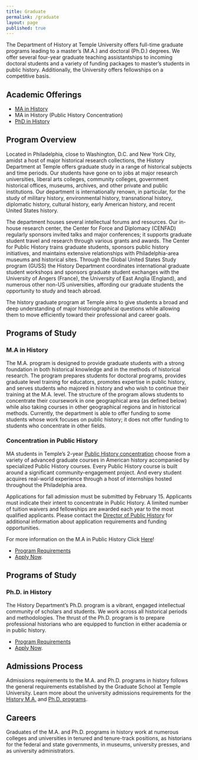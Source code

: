 ```yaml
---
title: Graduate
permalink: /graduate
layout: page
published: true
---
```


The Department of History at Temple University offers full-time graduate programs leading to a master’s (M.A.) and doctoral (Ph.D.) degrees.  We offer several four-year graduate teaching assistantships to incoming doctoral students and a variety of funding packages to master’s students in public history.  Additionally, the University offers fellowships on a competitive basis.

## Academic Offerings

- [MA in History](http://bulletin.temple.edu/graduate/scd/cla/history-ma/)
- MA in History (Public History Concentration)
- [PhD in History](http://bulletin.temple.edu/graduate/scd/cla/history-phd/)

## Program Overview

Located in Philadelphia, close to Washington, D.C. and New York City, amidst a host of major historical research collections, the History Department at Temple offers graduate study in a range of historical subjects and time periods.  Our students have gone on to jobs at major research universities, liberal arts colleges, community colleges, government historical offices, museums, archives, and other private and public institutions. Our department is internationally renown, in particular, for the study of military history, environmental history, transnational history, diplomatic history, cultural history, early American history, and recent United States history.

The department houses several intellectual forums and resources.  Our in-house research center, the Center for Force and Diplomacy (CENFAD) regularly sponsors invited talks and major conferences; it supports graduate student travel and research through various grants and awards. The Center for Public History trains graduate students, sponsors public history initiatives, and maintains extensive relationships with Philadelphia-area museums and historical sites. Through the Global United States Study program (GUSS) the History Department coordinates international graduate student workshops and sponsors graduate student exchanges with the University of Angers (France), the University of East Anglia (England), and numerous other non-US universities, affording our graduate students the opportunity to study and teach abroad.

The history graduate program at Temple aims to give students a broad and deep understanding of major historiographical questions while allowing them to move efficiently toward their professional and career goals.

## Programs of Study

### M.A in History

The M.A. program is designed to provide graduate students with a strong foundation in both historical knowledge and in the methods of historical research. The program prepares students for doctoral programs, provides graduate level training for educators, promotes expertise in public history, and serves students who majored in history and who wish to continue their training at the M.A. level. The structure of the program allows students to concentrate their coursework in one geographical area (as defined below) while also taking courses in other geographical regions and in historical methods. Currently, the department is able to offer funding to some students whose work focuses on public history; it does not offer funding to students who concentrate in other fields.

### Concentration in Public History

MA students in Temple’s 2-year [Public History concentration](http://sites.temple.edu/centerforpublichistory/files/2014/04/MAPublicHistorysequence1.pdf) choose from a variety of advanced graduate courses in American history accompanied by specialized Public History courses. Every Public History course is built around a significant community-engagement project. And every student acquires real-world experience through a host of internships hosted throughout the Philadelphia area.

Applications for fall admission must be submitted by February 15. Applicants must indicate their intent to concentrate in Public History. A limited number of tuition waivers and fellowships are awarded each year to the most qualified applicants. Please contact the [Director of Public History](mailto:hilowe@temple.edu) for additional information about application requirements and funding opportunities.

For more information on the M.A in Public History Click [Here](https://sites.temple.edu/centerforpublichistory/graduate-program/)!

- [Program Requirements](http://bulletin.temple.edu/graduate/scd/cla/history-ma/#programrequirementstext)
- [Apply Now](https://prd-wlssb.temple.edu/prod8/bwskalog.P_DispLoginNon).

## Programs of Study

### Ph.D. in History

The History Department’s Ph.D. program is a vibrant, engaged intellectual community of scholars and students. We work across all historical periods and methodologies. The thrust of the Ph.D. program is to prepare professional historians who are equipped to function in either academia or in public history.

- [Program Requirements](http://bulletin.temple.edu/graduate/scd/cla/history-phd/#programrequirementstext)
- [Apply Now](https://prd-wlssb.temple.edu/prod8/bwskalog.P_DispLoginNon).

## Admissions Process

Admissions requirements to the M.A. and Ph.D. programs in history follows the general requirements established by the Graduate School at Temple University. Learn more about the university admissions requirements for the [History M.A.](http://bulletin.temple.edu/graduate/scd/cla/history-ma/) and [Ph.D. programs](http://bulletin.temple.edu/graduate/scd/cla/history-phd/).

## Careers

Graduates of the M.A. and Ph.D. programs in history work at numerous colleges and universities in tenured and tenure-track positions, as historians for the federal and state governments, in museums, university presses, and as university administrators.